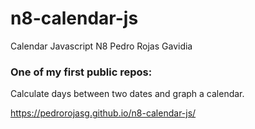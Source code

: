 # n8-calendar-js
Calendar Javascript N8 Pedro Rojas Gavidia

### One of my first public repos:
Calculate days between two dates and graph a calendar.

https://pedrorojasg.github.io/n8-calendar-js/
